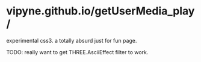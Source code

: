 vipyne.github.io/getUserMedia_play/
===================================

experimental css3.  a totally absurd just for fun page.

TODO: really want to get THREE.AsciiEffect filter to work.
